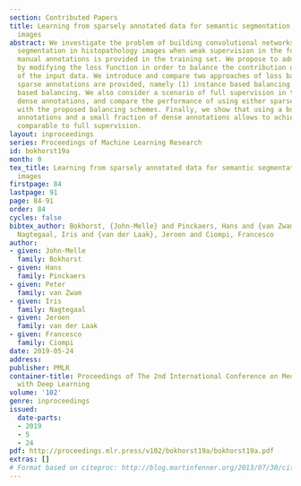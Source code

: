 ```yaml
---
section: Contributed Papers
title: Learning from sparsely annotated data for semantic segmentation in histopathology
  images
abstract: We investigate the problem of building convolutional networks for semantic
  segmentation in histopathology images when weak supervision in the form of sparse
  manual annotations is provided in the training set. We propose to address this problem
  by modifying the loss function in order to balance the contribution of each pixel
  of the input data. We introduce and compare two approaches of loss balancing when
  sparse annotations are provided, namely (1) instance based balancing and (2) mini-batch
  based balancing. We also consider a scenario of full supervision in the form of
  dense annotations, and compare the performance of using either sparse or dense annotations
  with the proposed balancing schemes. Finally, we show that using a bulk of sparse
  annotations and a small fraction of dense annotations allows to achieve performance
  comparable to full supervision.
layout: inproceedings
series: Proceedings of Machine Learning Research
id: bokhorst19a
month: 0
tex_title: Learning from sparsely annotated data for semantic segmentation in histopathology
  images
firstpage: 84
lastpage: 91
page: 84-91
order: 84
cycles: false
bibtex_author: Bokhorst, {John-Melle} and Pinckaers, Hans and {van Zwam}, Peter and
  Nagtegaal, Iris and {van der Laak}, Jeroen and Ciompi, Francesco
author:
- given: John-Melle
  family: Bokhorst
- given: Hans
  family: Pinckaers
- given: Peter
  family: van Zwam
- given: Iris
  family: Nagtegaal
- given: Jeroen
  family: van der Laak
- given: Francesco
  family: Ciompi
date: 2019-05-24
address: 
publisher: PMLR
container-title: Proceedings of The 2nd International Conference on Medical Imaging
  with Deep Learning
volume: '102'
genre: inproceedings
issued:
  date-parts:
  - 2019
  - 5
  - 24
pdf: http://proceedings.mlr.press/v102/bokhorst19a/bokhorst19a.pdf
extras: []
# Format based on citeproc: http://blog.martinfenner.org/2013/07/30/citeproc-yaml-for-bibliographies/
---
```

